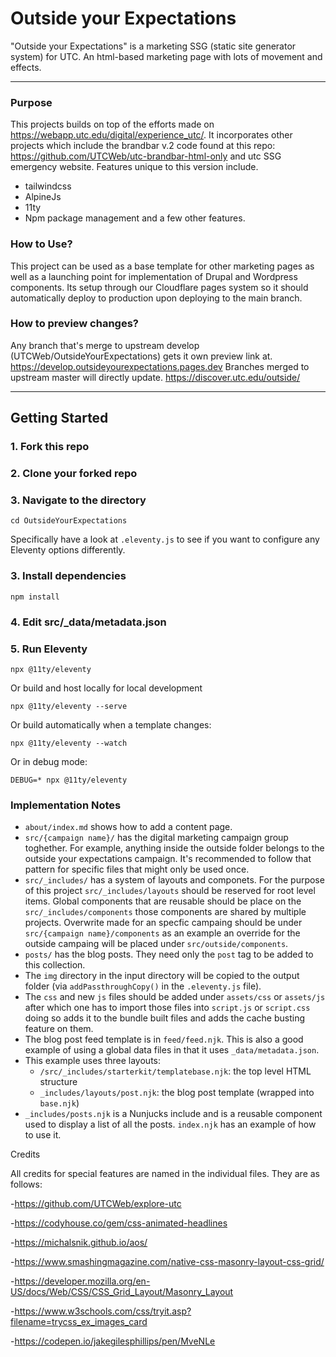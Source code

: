 # Outside your Expectations

"Outside your Expectations" is a marketing SSG (static site generator system) for UTC. An html-based marketing page with lots of movement and effects.

*******

### Purpose

This projects builds on top of the efforts made on <https://webapp.utc.edu/digital/experience_utc/>. It incorporates other projects which include the brandbar v.2 code found at this repo: <https://github.com/UTCWeb/utc-brandbar-html-only> and utc SSG emergency website.
Features unique to this version include.

- tailwindcss
- AlpineJs
- 11ty
- Npm package management and a few other features.

### How to Use?

This project can be used as a base template for other marketing pages as well as a launching point for implementation of Drupal and Wordpress components.
Its setup through our Cloudflare pages system so it should automatically deploy to production upon deploying to the main branch.

### How to preview changes?

Any branch that's merge to upstream develop (UTCWeb/OutsideYourExpectations) gets it own preview link at.
https://develop.outsideyourexpectations.pages.dev
Branches merged to upstream master will directly update.
https://discover.utc.edu/outside/

*******

## Getting Started

### 1. Fork this repo

### 2. Clone your forked repo

### 3. Navigate to the directory

```
cd OutsideYourExpectations
```

Specifically have a look at `.eleventy.js` to see if you want to configure any Eleventy options differently.

### 3. Install dependencies

```
npm install
```

### 4. Edit src/\_data/metadata.json

### 5. Run Eleventy

```
npx @11ty/eleventy
```

Or build and host locally for local development

```
npx @11ty/eleventy --serve
```

Or build automatically when a template changes:

```
npx @11ty/eleventy --watch
```

Or in debug mode:

```
DEBUG=* npx @11ty/eleventy
```

### Implementation Notes

- `about/index.md` shows how to add a content page.
- `src/{campaign name}/` has the digital marketing campaign group toghether. For example, anything inside the outside folder belongs to the outside your expectations campaign. It's recommended to follow that pattern for specific files that might only be used once.
- `src/_includes/` has a system of layouts and componets. For the purpose of this project `src/_includes/layouts` should be reserved for root level items. Global components that are reusable should be place on the `src/_includes/components` those components are shared by multiple projects. Overwrite made for an specfic campaing should be under `src/{campaign name}/components` as an example an override for the outside campaing will be placed under `src/outside/components`.
- `posts/` has the blog posts. They need only the `post` tag to be added to this collection.
- The `img` directory in the input directory will be copied to the output folder (via `addPassthroughCopy()` in the `.eleventy.js` file).
- The `css` and new `js` files should be added under `assets/css` or `assets/js` after which one has to import those files into `script.js` or `script.css` doing so adds it to the bundle built files and adds the cache busting feature on them.
- The blog post feed template is in `feed/feed.njk`. This is also a good example of using a global data files in that it uses `_data/metadata.json`.
- This example uses three layouts:
  - `/src/_includes/starterkit/templatebase.njk`: the top level HTML structure
  - `_includes/layouts/post.njk`: the blog post template (wrapped into `base.njk`)
- `_includes/posts.njk` is a Nunjucks include and is a reusable component used to display a list of all the posts. `index.njk` has an example of how to use it.

Credits

All credits for special features are named in the individual files. They are as follows:

-<https://github.com/UTCWeb/explore-utc>

-<https://codyhouse.co/gem/css-animated-headlines>

-<https://michalsnik.github.io/aos/>

-<https://www.smashingmagazine.com/native-css-masonry-layout-css-grid/>

-<https://developer.mozilla.org/en-US/docs/Web/CSS/CSS_Grid_Layout/Masonry_Layout>

-<https://www.w3schools.com/css/tryit.asp?filename=trycss_ex_images_card>

-<https://codepen.io/jakegilesphillips/pen/MveNLe>
